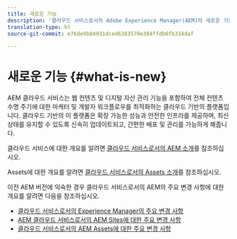 ```yaml
---
title: 새로운 기능
description: '클라우드 서비스로서의 Adobe Experience Manager(AEM)의 새로운 기능 '
translation-type: ht
source-git-commit: e76de9b84931dced6383570e384ffdb6fb334daf

---
```



# 새로운 기능 {#what-is-new}

<!-- For the pre-release of Adobe Experience Manager (AEM) as a Cloud Service everything is new. -->

AEM 클라우드 서비스는 웹 컨텐츠 및 디지털 자산 관리 기능을 포함하여 전체 컨텐츠 수명 주기에 대한 마케터 및 개발자 워크플로우를 최적화하는 클라우드 기반의 플랫폼입니다. 클라우드 기반의 이 플랫폼은 확장 가능한 성능과 안전한 인프라를 제공하며, 최신 상태를 유지할 수 있도록 신속히 업데이트되고, 간편한 배포 및 관리를 가능하게 해줍니다.

클라우드 서비스에 대한 개요를 알려면 [클라우드 서비스로서의 AEM 소개](/help/overview/introduction.md)를 참조하십시오.

<!-- Please link to introduction or what's new of Sites. -->

Assets에 대한 개요를 알려면 [클라우드 서비스로서의 Assets 소개](/help/assets/overview.md)를 참조하십시오.

이전 AEM 버전에 익숙한 경우 클라우드 서비스로서의 AEM의 주요 변경 사항에 대한 개요를 알려면 다음을 참조하십시오.

* [클라우드 서비스로서의 Experience Manager의 주요 변경 사항](/help/release-notes/aem-cloud-changes.md)
* [AEM 클라우드 서비스로서의 AEM Sites에 대한 주요 변경 사항](/help/sites-cloud/sites-cloud-changes.md)
* [클라우드 서비스로서의 AEM Assets에 대한 주요 변경 사항](/help/assets/assets-cloud-changes.md)
